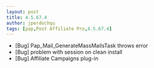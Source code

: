 ```yaml
---
layout: post
title: 4.5.67.4
author: jperdochqu
tags: [pap,Post Affiliate Pro,4.5.67.4]
---
```


- [Bug] Pap_Mail_GenerateMassMailsTask throws error
- [Bug] problem with session on clean install
- [Bug] Affiliate Campaigns plug-in

